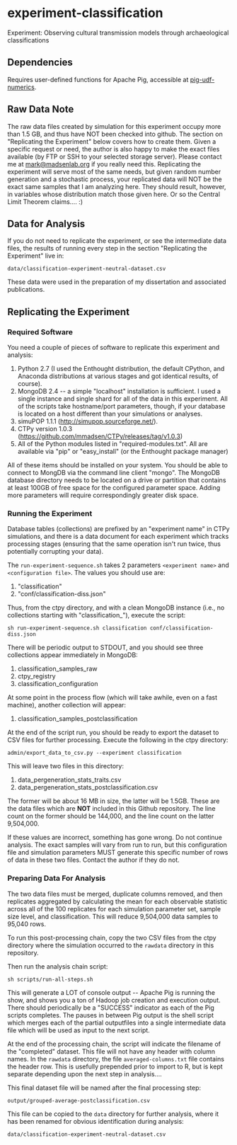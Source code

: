 experiment-classification
=========================

Experiment:  Observing cultural transmission models through archaeological classifications

## Dependencies ##

Requires user-defined functions for Apache Pig, accessible at [pig-udf-numerics](https://github.com/mmadsen/pig-udf-numerics).

## Raw Data Note ##

The raw data files created by simulation for this experiment occupy more than 1.5 GB, and thus have NOT been checked into github.  The section on "Replicating the Experiment" below 
covers how to create them.  Given a specific request or need, the author is also happy to 
make the exact files available (by FTP or SSH to your selected storage server).  Please contact me at mark@madsenlab.org if you really need this.  Replicating the experiment will serve most of the same needs, but given random number generation and a stochastic process, your replicated data will NOT be the exact same samples that I am analyzing here.  They should result, however, in variables whose distribution match those given here.  Or so the Central Limit Theorem claims.... :)

## Data for Analysis ##

If you do not need to replicate the experiment, or see the intermediate data files, the results of running every step in the section "Replicating the Experiment" live in:

`data/classification-experiment-neutral-dataset.csv`

These data were used in the preparation of my dissertation and associated publications.  


## Replicating the Experiment ##

### Required Software ###

You need a couple of pieces of software to replicate this experiment and analysis:

1.  Python 2.7 (I used the Enthought distribution, the default CPython, and Anaconda distributions at various stages and got identical results, of course).
1.  MongoDB 2.4 -- a simple "localhost" installation is sufficient.  I used a single instance and single shard for all of the data in this experiment.  All of the scripts take hostname/port parameters, though, if your database is located on a host different than your simulations or analyses.  
1.  simuPOP 1.1.1 (http://simupop.sourceforge.net/).  
1.  CTPy version 1.0.3 (https://github.com/mmadsen/CTPy/releases/tag/v1.0.3)
1.  All of the Python modules listed in "required-modules.txt".  All are available via "pip" or "easy_install" (or the Enthought package manager)

All of these items should be installed on your system.  You should be able to connect to MongDB via the command line client "mongo".  The MongoDB database directory needs to be located on a drive or partition that contains at least 100GB of free space for the configured parameter space.  Adding more parameters will require correspondingly greater disk space.  

### Running the Experiment ###

Database tables (collections) are prefixed by an "experiment name" in CTPy simulations, and there is a data document for each experiment which tracks processing stages (ensuring that the same operation isn't run twice, thus potentially corrupting your data).  

The `run-experiment-sequence.sh` takes 2 parameters `<experiment name>` and `<configuration file>`.  The values you should use are:

1.  "classification"
2.  "conf/classification-diss.json"

Thus, from the ctpy directory, and with a clean MongoDB instance (i.e., no collections starting with "classification_"), execute the script:

`sh run-experiment-sequence.sh classification conf/classification-diss.json`

There will be periodic output to STDOUT, and you should see three collections appear immediately in MongoDB:

1.  classification_samples_raw
1.  ctpy_registry
1.  classification_configuration

At some point in the process flow (which will take awhile, even on a fast machine), another collection will appear:

1.  classification_samples_postclassification

At the end of the script run, you should be ready to export the dataset to CSV files for further processing.  Execute the following in the ctpy directory:

`admin/export_data_to_csv.py --experiment classification`

This will leave two files in this directory:

1.  data_pergeneration_stats_traits.csv
1.  data_pergeneration_stats_postclassification.csv

The former will be about 16 MB in size, the latter will be 1.5GB.  These are the data files which are **NOT** included in this Github repository.  The line count on the former should be 144,000, and the line count on the latter 9,504,000.  

If these values are incorrect, something has gone wrong.  Do not continue analysis.  The exact samples will vary from run to run, but this configuration file and simulation parameters MUST generate this specific number of rows of data in these two files.  Contact the author if they do not.  


### Preparing Data For Analysis ###

The two data files must be merged, duplicate columns removed, and then replicates aggregated by calculating the mean for each observable statistic across all of the 100 replicates for each simulation parameter set, sample size level, and classification.  This will reduce 9,504,000 data samples to 95,040 rows.  

To run this post-processing chain, copy the two CSV files from the ctpy directory where the simulation occurred to the `rawdata` directory in this repository.  

Then run the analysis chain script:

`sh scripts/run-all-steps.sh`

This will generate a LOT of console output -- Apache Pig is running the show, and shows you a ton of Hadoop job creation and execution output.  There should periodically be a "SUCCESS" indicator as each of the Pig scripts completes.  The pauses in between Pig output is the shell script which merges each of the partial outputfiles into a single intermediate data file which will be used as input to the next script.  

At the end of the processing chain, the script will indicate the filename of the "completed" dataset.  This file will not have any header with column names.  In the `rawdata` directory, the file `averaged-columns.txt` file contains the header row.  This is usefully prepended prior to import to R, but is kept separate depending upon the next step in analysis....

This final dataset file will be named after the final processing step:

`output/grouped-average-postclassification.csv`

This file can be copied to the `data` directory for further analysis, where it has been renamed for obvious identification during analysis:

`data/classification-experiment-neutral-dataset.csv`

